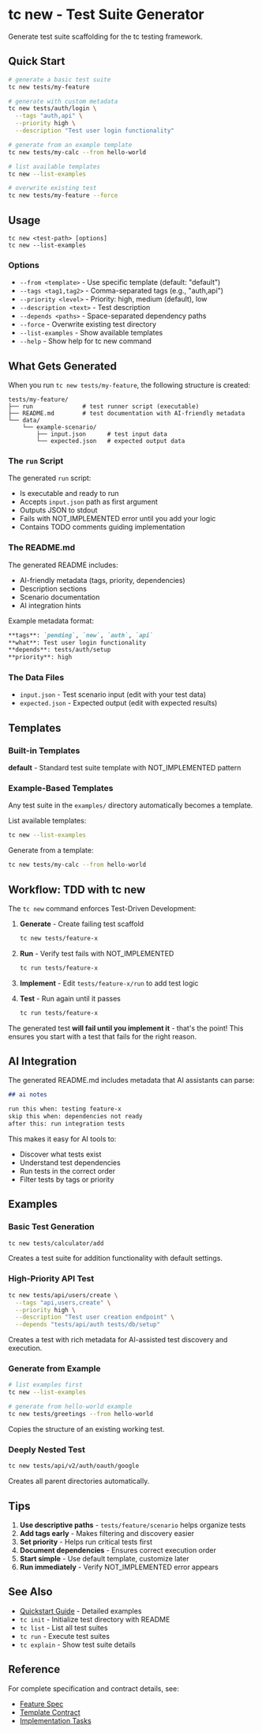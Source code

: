 # tc new - Test Suite Generator

Generate test suite scaffolding for the tc testing framework.

## Quick Start

```bash
# generate a basic test suite
tc new tests/my-feature

# generate with custom metadata
tc new tests/auth/login \
  --tags "auth,api" \
  --priority high \
  --description "Test user login functionality"

# generate from an example template
tc new tests/my-calc --from hello-world

# list available templates
tc new --list-examples

# overwrite existing test
tc new tests/my-feature --force
```

## Usage

```
tc new <test-path> [options]
tc new --list-examples
```

### Options

- `--from <template>` - Use specific template (default: "default")
- `--tags <tag1,tag2>` - Comma-separated tags (e.g., "auth,api")
- `--priority <level>` - Priority: high, medium (default), low
- `--description <text>` - Test description
- `--depends <paths>` - Space-separated dependency paths
- `--force` - Overwrite existing test directory
- `--list-examples` - Show available templates
- `--help` - Show help for tc new command

## What Gets Generated

When you run `tc new tests/my-feature`, the following structure is created:

```
tests/my-feature/
├── run              # test runner script (executable)
├── README.md        # test documentation with AI-friendly metadata
└── data/
    └── example-scenario/
        ├── input.json      # test input data
        └── expected.json   # expected output data
```

### The `run` Script

The generated `run` script:
- Is executable and ready to run
- Accepts `input.json` path as first argument
- Outputs JSON to stdout
- Fails with NOT_IMPLEMENTED error until you add your logic
- Contains TODO comments guiding implementation

### The README.md

The generated README includes:
- AI-friendly metadata (tags, priority, dependencies)
- Description sections
- Scenario documentation
- AI integration hints

Example metadata format:
```markdown
**tags**: `pending`, `new`, `auth`, `api`
**what**: Test user login functionality
**depends**: tests/auth/setup
**priority**: high
```

### The Data Files

- `input.json` - Test scenario input (edit with your test data)
- `expected.json` - Expected output (edit with expected results)

## Templates

### Built-in Templates

**default** - Standard test suite template with NOT_IMPLEMENTED pattern

### Example-Based Templates

Any test suite in the `examples/` directory automatically becomes a template.

List available templates:
```bash
tc new --list-examples
```

Generate from a template:
```bash
tc new tests/my-calc --from hello-world
```

## Workflow: TDD with tc new

The `tc new` command enforces Test-Driven Development:

1. **Generate** - Create failing test scaffold
   ```bash
   tc new tests/feature-x
   ```

2. **Run** - Verify test fails with NOT_IMPLEMENTED
   ```bash
   tc run tests/feature-x
   ```

3. **Implement** - Edit `tests/feature-x/run` to add test logic

4. **Test** - Run again until it passes
   ```bash
   tc run tests/feature-x
   ```

The generated test **will fail until you implement it** - that's the point! This ensures you start with a test that fails for the right reason.

## AI Integration

The generated README.md includes metadata that AI assistants can parse:

```markdown
## ai notes

run this when: testing feature-x
skip this when: dependencies not ready
after this: run integration tests
```

This makes it easy for AI tools to:
- Discover what tests exist
- Understand test dependencies
- Run tests in the correct order
- Filter tests by tags or priority

## Examples

### Basic Test Generation

```bash
tc new tests/calculator/add
```

Creates a test suite for addition functionality with default settings.

### High-Priority API Test

```bash
tc new tests/api/users/create \
  --tags "api,users,create" \
  --priority high \
  --description "Test user creation endpoint" \
  --depends "tests/api/auth tests/db/setup"
```

Creates a test with rich metadata for AI-assisted test discovery and execution.

### Generate from Example

```bash
# list examples first
tc new --list-examples

# generate from hello-world example
tc new tests/greetings --from hello-world
```

Copies the structure of an existing working test.

### Deeply Nested Test

```bash
tc new tests/api/v2/auth/oauth/google
```

Creates all parent directories automatically.

## Tips

1. **Use descriptive paths** - `tests/feature/scenario` helps organize tests
2. **Add tags early** - Makes filtering and discovery easier
3. **Set priority** - Helps run critical tests first
4. **Document dependencies** - Ensures correct execution order
5. **Start simple** - Use default template, customize later
6. **Run immediately** - Verify NOT_IMPLEMENTED error appears

## See Also

- [Quickstart Guide](../specs/002-we-need-a/quickstart.md) - Detailed examples
- `tc init` - Initialize test directory with README
- `tc list` - List all test suites
- `tc run` - Execute test suites
- `tc explain` - Show test suite details

## Reference

For complete specification and contract details, see:
- [Feature Spec](../specs/002-we-need-a/spec.md)
- [Template Contract](../specs/002-we-need-a/contracts/template-format.md)
- [Implementation Tasks](../specs/002-we-need-a/tasks.md)
